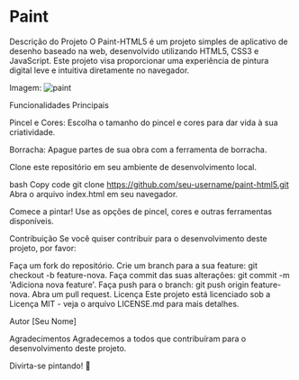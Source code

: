 # Paint

Descrição do Projeto
O Paint-HTML5 é um projeto simples de aplicativo de desenho baseado na web, desenvolvido utilizando HTML5, CSS3 e JavaScript. Este projeto visa proporcionar uma experiência de pintura digital leve e intuitiva diretamente no navegador.

Imagem:
![paint](https://github.com/Cassiano-Hoffmann/Paint/assets/117099774/073ebfc8-9752-4013-90a5-37bd81e8b6f6)

Funcionalidades Principais

Pincel e Cores: Escolha o tamanho do pincel e cores para dar vida à sua criatividade.

Borracha: Apague partes de sua obra com a ferramenta de borracha.

Clone este repositório em seu ambiente de desenvolvimento local.

bash
Copy code
git clone https://github.com/seu-username/paint-html5.git
Abra o arquivo index.html em seu navegador.

Comece a pintar! Use as opções de pincel, cores e outras ferramentas disponíveis.

Contribuição
Se você quiser contribuir para o desenvolvimento deste projeto, por favor:

Faça um fork do repositório.
Crie um branch para a sua feature: git checkout -b feature-nova.
Faça commit das suas alterações: git commit -m 'Adiciona nova feature'.
Faça push para o branch: git push origin feature-nova.
Abra um pull request.
Licença
Este projeto está licenciado sob a Licença MIT - veja o arquivo LICENSE.md para mais detalhes.

Autor
[Seu Nome]

Agradecimentos
Agradecemos a todos que contribuíram para o desenvolvimento deste projeto.

Divirta-se pintando! 🎨


